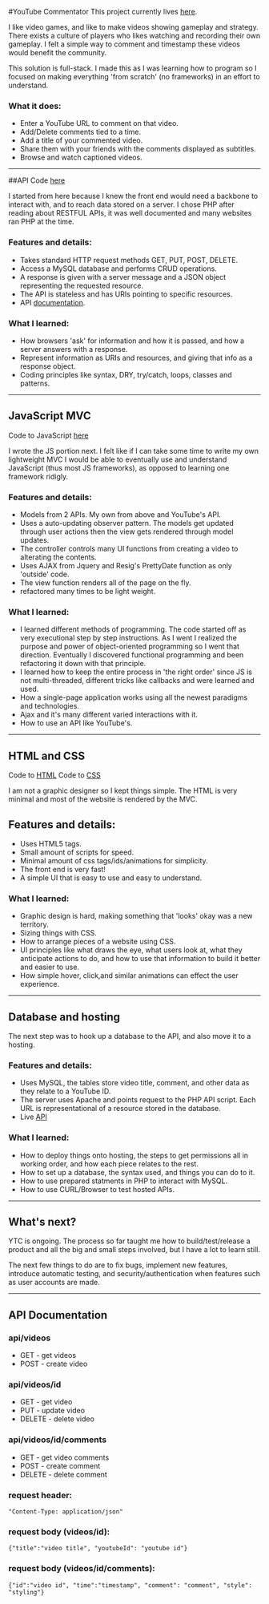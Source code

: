 #YouTube Commentator
This project currently lives [here](http://ve12sus.com/ytc).

I like video games, and like to make videos showing gameplay and
strategy. There exists a culture of players who likes watching and
recording their own gameplay. I felt a simple way to comment
and timestamp these videos would benefit the community.

This solution is full-stack. I made this as I was learning how to
program so I focused on making everything 'from scratch' (no frameworks)
in an effort to understand.

### What it does:
* Enter a YouTube URL to comment on that video.
* Add/Delete comments tied to a time.
* Add a title of your commented video.
* Share them with your friends with the comments displayed as subtitles.
* Browse and watch captioned videos.

---
##API
Code [here](https://github.com/ve12sus/youtube-comment/blob/master/api/server.php)

I started from here because I knew the front end would need a backbone to
interact with, and to reach data stored on a server. I chose PHP after
reading about RESTFUL APIs, it was well documented and many websites ran
PHP at the time.

### Features and details:
* Takes standard HTTP request methods GET, PUT, POST, DELETE.
* Access a MySQL database and performs CRUD operations.
* A response is given with a server message and a JSON object representing
the requested resource.
* The API is stateless and has URIs pointing to specific resources.
* API [documentation](#apidoc).

### What I learned:

* How browsers 'ask' for information and how it is passed, and
how a server answers with a response.
* Represent information as URIs and resources, and giving that info as a
response object.
* Coding principles like syntax, DRY, try/catch, loops, classes and
patterns.

---
## JavaScript MVC
Code to JavaScript [here](https://github.com/ve12sus/youtube-comment/blob/master/js/player.js)

I wrote the JS portion next. I felt like if I can take some time to write
my own lightweight MVC I would be able to eventually use and understand
JavaScript (thus most JS frameworks), as opposed to learning one framework
ridigly.

### Features and details:
* Models from 2 APIs. My own from above and YouTube's API.
* Uses a auto-updating observer pattern. The models get updated through
user actions then the view gets rendered through model updates.
* The controller controls many UI functions from creating a video to
alterating the contents.
* Uses AJAX from Jquery and Resig's PrettyDate function as only 'outside'
code.
* The view function renders all of the page on the fly.
* refactored many times to be light weight. 

### What I learned:

* I learned different methods of programming. The code started off as
very executional step by step instructions. As I went I realized the
purpose and power of object-oriented programming so I went that direction.
Eventually I discovered functional programming and been refactoring it
down with that principle.
* I learned how to keep the entire process in 'the right order' since JS
is not multi-threaded, different tricks like callbacks and were learned
and used.
* How a single-page application works using all the newest paradigms
and technologies.
* Ajax and it's many different varied interactions with it.
* How to use an API like YouTube's.
	
---
## HTML and CSS
Code to [HTML](https://github.com/ve12sus/youtube-comment/blob/master/index.html)
Code to [CSS](https://github.com/ve12sus/youtube-comment/blob/master/css/style.css)

I am not a graphic designer so I kept things simple. The HTML is very
minimal and most of the website is rendered by the MVC.

## Features and details:
* Uses HTML5 tags.
* Small amount of scripts for speed.
* Minimal amount of css tags/ids/animations for simplicity.
* The front end is very fast!
* A simple UI that is easy to use and easy to understand.

### What I learned:
* Graphic design is hard, making something that 'looks' okay was a new
territory.
* Sizing things with CSS.
* How to arrange pieces of a website using CSS.
* UI principles like what draws the eye, what users look at, what they
anticipate actions to do, and how to use that information to build it
better and easier to use.
* How simple hover, click,and similar animations can effect the user
experience.

---
## Database and hosting
The next step was to hook up a database to the API, and also move it to
a hosting. 

### Features and details:
* Uses MySQL, the tables store video title, comment, and other data as
they relate to a YouTube ID.
* The server uses Apache and points request to the PHP API script. Each
URL is representational of a resource stored in the database.
* Live [API](http://ve12sus.com/ytc/api/videos)

### What I learned:

* How to deploy things onto hosting, the steps to get permissions all in
working order, and how each piece relates to the rest.
* How to set up a database, the syntax used, and things you can do to it.
* How to use prepared statments in PHP to interact with MySQL.
* How to use CURL/Browser to test hosted APIs.

---
## What's next?

YTC is ongoing. The process so far taught me how to build/test/release a
product and all the big and small steps involved, but I have a lot to
learn still.

The next few things to do are to fix bugs, implement new features,
introduce automatic testing, and security/authentication when
features such as user accounts are made.

---

## <a name="apidoc">API Documentation</a>

### api/videos
* GET - get videos
* POST - create video

### api/videos/id
* GET - get video
* PUT - update video
* DELETE - delete video

### api/videos/id/comments
* GET - get video comments
* POST - create comment
* DELETE - delete comment

### request header:
`"Content-Type: application/json"`

### request body (videos/id):
`{"title":"video title", "youtubeId": "youtube id"}`

### request body (videos/id/comments):
`{"id":"video id", "time":"timestamp", "comment": "comment", "style": "styling"}`
